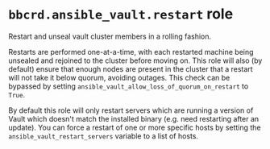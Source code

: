 `bbcrd.ansible_vault.restart` role
==================================

Restart and unseal vault cluster members in a rolling fashion.

Restarts are performed one-at-a-time, with each restarted machine being
unsealed and rejoined to the cluster before moving on. This role will also (by
default) ensure that enough nodes are present in the cluster that a restart
will not take it below quorum, avoiding outages. This check can be bypassed by
setting `ansible_vault_allow_loss_of_quorum_on_restart` to `True`.

By default this role will only restart servers which are running a version of
Vault which doesn't match the installed binary (e.g. need restarting after an
update). You can force a restart of one or more specific hosts by setting the
`ansible_vault_restart_servers` variable to a list of hosts.
